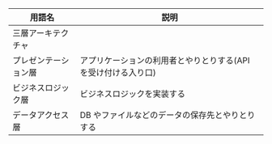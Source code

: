 | 用語名               | 説明                                                           |
| -------------------- | -------------------------------------------------------------- |
| 三層アーキテクチャ   |                                                                |
| プレゼンテーション層 | アプリケーションの利用者とやりとりする(API を受け付ける入り口) |
| ビジネスロジック層   | ビジネスロジックを実装する                                     |
| データアクセス層     | DB やファイルなどのデータの保存先とやりとりする                |
